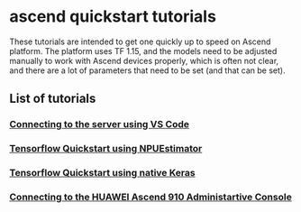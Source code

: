 # ascend quickstart tutorials
These tutorials are intended to get one quickly up to speed on Ascend platform.
The platform uses TF 1.15, and the models need to be adjusted manually to work with Ascend
devices properly, which is often not clear, and there are a lot of parameters that need to
be set (and that can be set).

## List of tutorials
### [Connecting to the server using VS Code](Connecting_to_the_server_using_VS_code.md)
### [Tensorflow Quickstart using NPUEstimator](tf_qs_npu_estimator.md)
### [Tensorflow Quickstart using native Keras]()
### [Connecting to the HUAWEI Ascend 910 Administartive Console](HUAWEI_Ascend_910-NPU_Administrative_Console.md)
